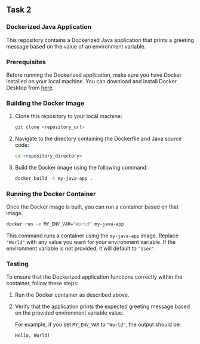 ## Task 2

### Dockerized Java Application

This repository contains a Dockerized Java application that prints a greeting message based on the value of an environment variable.

### Prerequisites

Before running the Dockerized application, make sure you have Docker installed on your local machine. You can download and install Docker Desktop from [here](https://www.docker.com/products/docker-desktop).

### Building the Docker Image

1. Clone this repository to your local machine:

   ```bash
   git clone <repository_url>
   ```

2. Navigate to the directory containing the Dockerfile and Java source code:

   ```bash
   cd <repository_directory>
   ```

3. Build the Docker image using the following command:

   ```bash
   docker build -t my-java-app .
   ```

### Running the Docker Container

Once the Docker image is built, you can run a container based on that image.

```bash
docker run -e MY_ENV_VAR="World" my-java-app
```

This command runs a container using the `my-java-app` image. Replace `"World"` with any value you want for your environment variable. If the environment variable is not provided, it will default to `"User"`.

### Testing

To ensure that the Dockerized application functions correctly within the container, follow these steps:

1. Run the Docker container as described above.
2. Verify that the application prints the expected greeting message based on the provided environment variable value.

   For example, if you set `MY_ENV_VAR` to `"World"`, the output should be:

   ```
   Hello, World!
   ```